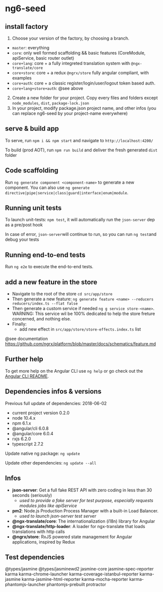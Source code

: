 # ng6-seed

## install factory
1. Choose your version of the factory, by choosing a branch.
  -  `master`: everything
  -  `core`: only well formed scaffolding && basic features (CoreModule, apiService, basic router outlet)
  -  `core+lang`: core + a fully integreted translation system with `@ngx-translate/core`
  -  `core+store`: core + a redux `@ngrx/store` fully angular compliant, with examples 
  -  `core+auth`: core + a classic register/login/user/logout token based auth.
  -  `core+lang+store+auth`: @see above 
2. Create a new folder for your project. Copy every files and folders except `node_modules`, `dist`, `package-lock.json`
3. In your project, modify package.json project name, and other infos (you can replace ng6-seed by your project-name everywhere)

## serve & build app

To serve, run `npm i && npm start` and navigate to `http://localhost:4200/`

To build (prod AOT), run `npm run build` and deliver the fresh generated `dist` folder

## Code scaffolding

Run `ng generate component <component-name>` to generate a new component. You can also use `ng generate directive|pipe|service|class|guard|interface|enum|module`.

## Running unit tests

To launch unit-tests: `npm test`, it will automatically run the `json-server` dep as a pre/post hook 

In case of error, `json-server`will continue to run, so you can run `ng test`and debug your tests

## Running end-to-end tests

Run `ng e2e` to execute the end-to-end tests.

## add a new feature in the store

* Navigate to the root of the store `cd src/app/store`
* Then generate a new feature: `ng generate feature <name> --reducers reducers/index.ts --flat false`
* Then generate a custom service if needed `ng g service store-<name>`. 
WARNING: This service wil be 100% dedicated to help the store freture concerned, and nothing else.
* Finally:
  - add new effect in `src/app/store/store-effects.index.ts` list 

@see documentation  https://github.com/ngrx/platform/blob/master/docs/schematics/feature.md

## Further help

To get more help on the Angular CLI use `ng help` or go check out the [Angular CLI README](https://github.com/angular/angular-cli/blob/master/README.md).

## Dependencies infos & versions

Previous full update of dependencies: 2018-06-02
* current project version 0.2.0
* node 10.4.x
* npm 6.1.x
* @angular/cli 6.0.8
* @angular/core 6.0.4
* rxjs 6.2.0
* typescript 2.7.2

Update native ng package: `ng update`

Update other dependencies: `ng update --all`

## Infos

* **json-server**: Get a full fake REST API with zero coding in less than 30 seconds (seriously)
  - _used to provide a fake server for test purpose, especially requests modules jobs like apiService_
* **pm2**: Node.js Production Process Manager with a built-in Load Balancer.
  - _used to launch json-server test server_
* **@ngx-translate/core**: The internationalization (i18n) library for Angular
* **@ngx-translate/http-loader**: A loader for ngx-translate that loads translations with http calls
* **@ngrx/store**: RxJS powered state management for Angular applications, inspired by Redux

## Test dependencies

@types/jasmine @types/jasminewd2 jasmine-core jasmine-spec-reporter karma karma-chrome-launcher karma-coverage-istanbul-reporter karma-jasmine karma-jasmine-html-reporter karma-mocha-reporter karma-phantomjs-launcher phantomjs-prebuilt protractor 


